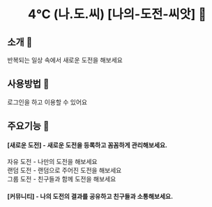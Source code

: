 <div align="center">

# 4℃ (나.도.씨) [나의-도전-씨앗] 🌱

</div>

## 소개 👋

반복되는 일상 속에서 새로운 도전을 해보세요 <br>

## 사용방법 💠

로그인을 하고 이용할 수 있어요 

## 주요기능 🧩

#### [새로운 도전] - 새로운 도전을 등록하고 꼼꼼하게 관리해보세요.
자유 도전 - 나만의 도전을 해보세요 <br>
랜덤 도전 - 랜덤으로 주어진 도전을 해보세요 <br>
그룹 도전 - 친구들과 함께 도전을 해보세요 

#### [커뮤니티] - 나의 도전의 결과를 공유하고 친구들과 소통해보세요.
